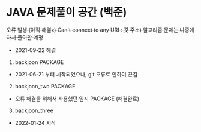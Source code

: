 # JAVA 문제풀이 공간 (백준)

~~오류 발생 (아직 해결x)
Can't connect to any URI : 깃 주소)
알고리즘 문제는 나중에 다시 풀이할 예정~~
- 2021-09-22 해결  

1. backjoon PACKAGE  
- 2021-06-21 부터 시작되었으나, git 오류로 인하여 끈김  

2. backjoon_two PACKAGE 
- 오류 해결을 위해서 사용했던 임시 PACKAGE (해결완료)

3. backjoon_three
- 2022-01-24 시작
